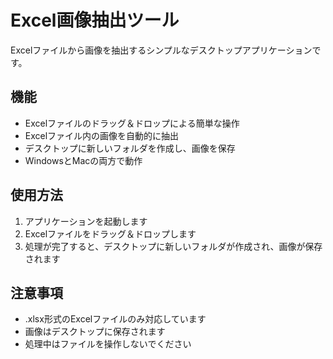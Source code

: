 # Excel画像抽出ツール

Excelファイルから画像を抽出するシンプルなデスクトップアプリケーションです。

## 機能

- Excelファイルのドラッグ＆ドロップによる簡単な操作
- Excelファイル内の画像を自動的に抽出
- デスクトップに新しいフォルダを作成し、画像を保存
- WindowsとMacの両方で動作

## 使用方法

1. アプリケーションを起動します
2. Excelファイルをドラッグ＆ドロップします
3. 処理が完了すると、デスクトップに新しいフォルダが作成され、画像が保存されます

## 注意事項

- .xlsx形式のExcelファイルのみ対応しています
- 画像はデスクトップに保存されます
- 処理中はファイルを操作しないでください 